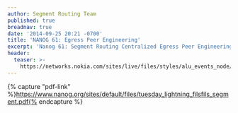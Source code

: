 ```yaml
---
author: Segment Routing Team
published: true
breadnav: true
date: '2014-09-25 20:21 -0700'
title: 'NANOG 61: Egress Peer Engineering'
excerpt: 'Nanog 61: Segment Routing Centralized Egress Peer Engineering'
header:
  teaser: >-
    https://networks.nokia.com/sites/live/files/styles/alu_events_node/public/meeting61.jpg?itok=QFIu-IXE
---
```


{% capture "pdf-link" %}https://www.nanog.org/sites/default/files/tuesday_lightning_filsfils_segment.pdf{% endcapture %}

<script src="{{ '/assets/js/pdfobject.min.js' | relative_url }}"></script>
<div class="fitvidsignore" id="pdf"></div>
<script>PDFObject.embed(" {{ pdf-link }} ", "#pdf", {height: "21.5em", width: "31.3em"});</script>
